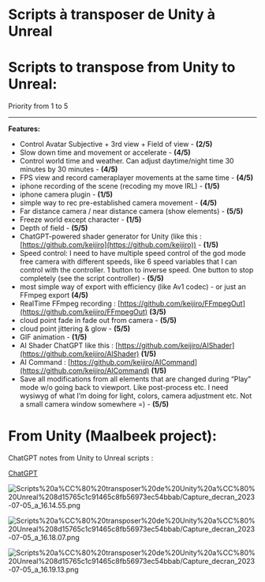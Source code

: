 # Scripts à transposer de Unity à Unreal

# Scripts to transpose from Unity to Unreal:

Priority from 1 to 5

---

**Features:**

- Control Avatar Subjective + 3rd view + Field of view - **(2/5)**
- Slow down time and movement or accelerate - **(4/5)**
- Control world time and weather. Can adjust daytime/night time 30 minutes by 30 minutes - **(4/5)**
- FPS view and record cameraplayer movements at the same time - **(4/5)**
- iphone recording of the scene (recoding my move IRL) - **(1/5)**
- iphone camera plugin - **(1/5)**
- simple way to rec pre-established camera movement - **(4/5)**
- Far distance camera / near distance camera (show elements) - **(5/5)**
- Freeze world except character - **(1/5)**
- Depth of field - **(5/5)**
- ChatGPT-powered shader generator for Unity (like this : [https://github.com/keijiro](https://github.com/keijiro)) - **(1/5)**
- Speed control: I need to have multiple speed control of the god mode free camera with different speeds, like 6 speed variables that I can control with the controller. 1 button to inverse speed. One button to stop completely (see the script controller) - **(5/5)**
- most simple way of export with efficiency (like Av1 codec) - or just an FFmpeg export **(4/5)**
- RealTime FFmpeg recording : [https://github.com/keijiro/FFmpegOut](https://github.com/keijiro/FFmpegOut) **(3/5)**
- cloud point fade in fade out from camera - **(5/5)**
- cloud point jittering & glow - **(5/5)**
- GIF animation - **(1/5)**
- AI Shader ChatGPT like this : [https://github.com/keijiro/AIShader](https://github.com/keijiro/AIShader) **(1/5)**
- AI Command : [https://github.com/keijiro/AICommand](https://github.com/keijiro/AICommand) **(1/5)**
- Save all modifications from all elements that are changed during “Play” mode w/o going back to viewport. Like post-process etc. I need wysiwyg of what I’m doing for light, colors, camera adjustment etc. Not a small camera window somewhere =) - **(5/5)**

# From Unity (Maalbeek project):

ChatGPT notes from Unity to Unreal scripts : 

[ChatGPT](https://chat.openai.com/share/8bd67ae4-0f64-40cb-9c5a-29351173ee15)

![Scripts%20a%CC%80%20transposer%20de%20Unity%20a%CC%80%20Unreal%208d15765c1c91465c8fb56973ec54bbab/Capture_decran_2023-07-05_a_16.14.55.png](Scripts%20a%CC%80%20transposer%20de%20Unity%20a%CC%80%20Unreal%208d15765c1c91465c8fb56973ec54bbab/Capture_decran_2023-07-05_a_16.14.55.png)

![Scripts%20a%CC%80%20transposer%20de%20Unity%20a%CC%80%20Unreal%208d15765c1c91465c8fb56973ec54bbab/Capture_decran_2023-07-05_a_16.18.07.png](Scripts%20a%CC%80%20transposer%20de%20Unity%20a%CC%80%20Unreal%208d15765c1c91465c8fb56973ec54bbab/Capture_decran_2023-07-05_a_16.18.07.png)

![Scripts%20a%CC%80%20transposer%20de%20Unity%20a%CC%80%20Unreal%208d15765c1c91465c8fb56973ec54bbab/Capture_decran_2023-07-05_a_16.19.13.png](Scripts%20a%CC%80%20transposer%20de%20Unity%20a%CC%80%20Unreal%208d15765c1c91465c8fb56973ec54bbab/Capture_decran_2023-07-05_a_16.19.13.png)